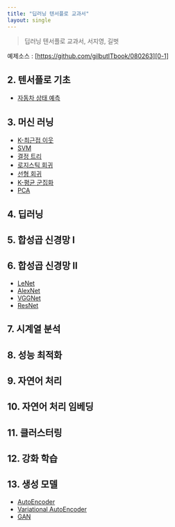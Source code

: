 ```yaml
---
title: "딥러닝 텐서플로 교과서"
layout: single
---
```

> 딥러닝 텐서플로 교과서, 서지영, 길벗

예제소스 : [https://github.com/gilbutITbook/080263][0-1]


## 2. 텐서플로 기초
* [자동차 상태 예측][2-1]
  
## 3. 머신 러닝
* [K-최근접 이웃][3-1]
* [SVM][3-2]
* [결정 트리][3-3]
* [로지스틱 회귀][3-4]
* [선형 회귀][3-5]
* [K-평균 군집화][3-6]
* [PCA][3-7]

## 4. 딥러닝

## 5. 합성곱 신경망 I

## 6. 합성곱 신경망 II
* [LeNet][6-1]
* [AlexNet][6-2]
* [VGGNet][6-3]
* [ResNet][6-4]
  
## 7. 시계열 분석

## 8. 성능 최적화

## 9. 자연어 처리

## 10. 자연어 처리 임베딩

## 11. 클러스터링

## 12. 강화 학습

## 13. 생성 모델
* [AutoEncoder][13-1]
* [Variational AutoEncoder][13-2]
* [GAN][13-3]

[0-1]: https://github.com/gilbutITbook/080263
[2-1]: https://drive.google.com/file/d/1-gFlEEs73Em0UAqEd0lgvR5F1IgzwLRX/view?usp=drive_link
[3-1]: https://drive.google.com/file/d/1-tFLMSPrejgpOnIB36JATZruCuP_DMjF/view?usp=drive_link
[3-2]: https://drive.google.com/file/d/106GDRNIzZzj8XpBc89sjR0NLtPmvVYqE/view?usp=drive_link
[3-3]: https://drive.google.com/file/d/108owHQPMuTfVs5bmbBO7v_MK1ADcD2Fl/view?usp=drive_link
[3-4]: https://drive.google.com/file/d/10GJXt-s5NMc-MM9S5sn9gJCqpmD9ATTR/view?usp=drive_link
[3-5]: https://drive.google.com/file/d/10IwTa-thhyhi1S0N3ohFbSkbLhl4lXzm/view?usp=drive_link
[3-6]: https://drive.google.com/file/d/10HN-cy5TFmr_94CRSf45e--fINJKG0kb/view?usp=drive_link
[3-7]: https://drive.google.com/file/d/10OyHZSM1sK64GhvxEU7cw-RqfpRipw9T/view?usp=drive_link

[6-1]: https://drive.google.com/file/d/11H-RqMGjUlsbFaOqh6ExuaXT232Jm3TX/view?usp=drive_link
[6-2]: https://drive.google.com/file/d/11IWiET1zRzNidr4WvoF63Ub-f74ZuiSV/view?usp=drive_link
[6-3]: https://drive.google.com/file/d/11Rdwa6uyqrd6YYIRxPXjiwdSGsLKho1x/view?usp=drive_link
[6-4]: https://drive.google.com/file/d/11RaVBNw5mrvQmKl5hxCdh2ejgsbKiEj0/view?usp=drive_link

[13-1]: https://drive.google.com/file/d/10ehoMfO5kcGSKUyZZSem6dpwAZvjRNbg/view?usp=drive_link
[13-2]: https://drive.google.com/file/d/10iRiwomy5_4YwkB4HREzVbAxUgf3N--u/view?usp=drive_link
[13-3]: https://drive.google.com/file/d/10j_vicQ3ZSvrtc-DglGYj8UK7ORrUQvH/view?usp=drive_link
